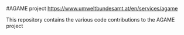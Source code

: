 #AGAME project
https://www.umweltbundesamt.at/en/services/agame

This repository contains the various code contributions to the AGAME project
